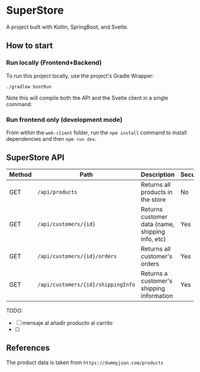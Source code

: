 # SuperStore

A project built with Kotlin, SpringBoot, and Svelte.

## How to start

### Run locally (Frontend+Backend)

To run this project locally, use the project's Gradle Wrapper:

```
./gradlew bootRun
```

Note this will compile both the API and the Svelte client in a single command.

### Run frontend only (development mode)

From within the `web-client` folder, run the `npm install` command to install dependencies and then `npm run dev`.

## SuperStore API

| Method | Path                               | Description                                      | Secured? | Implemented? |
|--------|------------------------------------|--------------------------------------------------|----------|--------------|
| GET    | `/api/products`                    | Returns all products in the store                | No       | ✅            |
| GET    | `/api/customers/{id}`              | Returns customer data (name, shipping info, etc) | Yes      | ❌            |
| GET    | `/api/customers/{id}/orders`       | Returns all customer's orders                    | Yes      | ❌            |
| GET    | `/api/customers/{id}/shippingInfo` | Returns a customer's shipping information        | Yes      | ❌            |

             

TODO: 

-[ ] mensaje al añadir producto al carrito
-[ ]


## References
The product data is taken from `https://dummyjson.com/products`